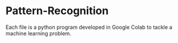 # Pattern-Recognition

Each file is a python program developed in Google Colab to tackle a machine learning problem.
